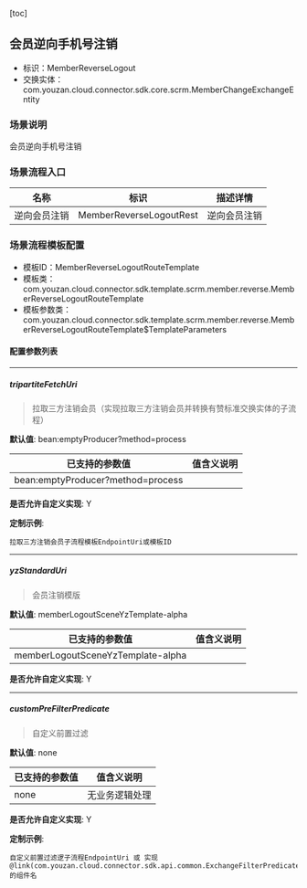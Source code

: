 [toc]

## 会员逆向手机号注销
- 标识：MemberReverseLogout
- 交换实体：com.youzan.cloud.connector.sdk.core.scrm.MemberChangeExchangeEntity
### 场景说明
会员逆向手机号注销
### 场景流程入口

名称 | 标识 | 描述详情
---|---|---
逆向会员注销 | MemberReverseLogoutRest | 逆向会员注销

### 场景流程模板配置
- 模板ID：MemberReverseLogoutRouteTemplate
- 模板类：com.youzan.cloud.connector.sdk.template.scrm.member.reverse.MemberReverseLogoutRouteTemplate
- 模板参数类：com.youzan.cloud.connector.sdk.template.scrm.member.reverse.MemberReverseLogoutRouteTemplate$TemplateParameters

#### 配置参数列表

---
##### tripartiteFetchUri
> 拉取三方注销会员（实现拉取三方注销会员并转换有赞标准交换实体的子流程）

**默认值**: bean:emptyProducer?method=process

已支持的参数值 | 值含义说明
---|---
bean:emptyProducer?method=process | 

**是否允许自定义实现**: Y


**定制示例**:
```
拉取三方注销会员子流程模板EndpointUri或模板ID
```
---
##### yzStandardUri
> 会员注销模版

**默认值**: memberLogoutSceneYzTemplate-alpha

已支持的参数值 | 值含义说明
---|---
memberLogoutSceneYzTemplate-alpha | 

**是否允许自定义实现**: Y

---
##### customPreFilterPredicate
> 自定义前置过滤

**默认值**: none

已支持的参数值 | 值含义说明
---|---
none | 无业务逻辑处理

**是否允许自定义实现**: Y


**定制示例**:
```
自定义前置过滤逻子流程EndpointUri 或 实现@link(com.youzan.cloud.connector.sdk.api.common.ExchangeFilterPredicate)的组件名
```

